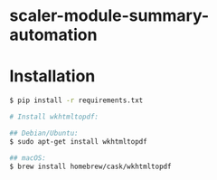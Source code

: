 # scaler-module-summary-automation



# Installation

```bash
$ pip install -r requirements.txt

# Install wkhtmltopdf:

## Debian/Ubuntu:
$ sudo apt-get install wkhtmltopdf

## macOS:
$ brew install homebrew/cask/wkhtmltopdf
```

